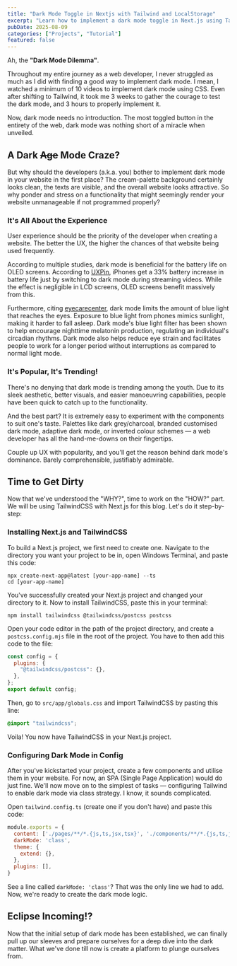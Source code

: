 ```yaml
---
title: "Dark Mode Toggle in Nextjs with Tailwind and LocalStorage"
excerpt: "Learn how to implement a dark mode toggle in Next.js using Tailwind CSS and persist user preference with localStorage."
pubDate: 2025-08-09
categories: ["Projects", "Tutorial"]
featured: false
---
```


Ah, the **"Dark Mode Dilemma"**.

Throughout my entire journey as a web developer, I never struggled as much as I did with finding a good way to implement dark mode. I mean, I watched a minimum of 10 videos to implement dark mode using CSS. Even after shifting to Tailwind, it took me 3 weeks to gather the courage to test the dark mode, and 3 hours to properly implement it.

Now, dark mode needs no introduction. The most toggled button in the entirety of the web, dark mode was nothing short of a miracle when unveiled.

## A Dark ~~Age~~ Mode Craze?

But why should the developers (a.k.a. you) bother to implement dark mode in your website in the first place? The cream-palette background certainly looks clean, the texts are visible, and the overall website looks attractive. So why ponder and stress on a functionality that might seemingly render your website unmanageable if not programmed properly?

### It's All About the Experience

User experience should be the priority of the developer when creating a website. The better the UX, the higher the chances of that website being used frequently.

According to multiple studies, dark mode is beneficial for the battery life on OLED screens. According to [UXPin](https://www.uxpin.com/studio/blog/dark-mode-benefits/#:~:text=the%20waking%20day.-,Dark%20mode%20extends%20battery%20life,longer%20while%20in%20dark%20mode.), iPhones get a 33% battery increase in battery life just by switching to dark mode during streaming videos. While the effect is negligible in LCD screens, OLED screens benefit massively from this.

Furthermore, citing [eyecarecenter](https://www.eyecarecenter.com/eye-care-resources/is-dark-mode-better-for-your-eyes), dark mode limits the amount of blue light that reaches the eyes. Exposure to blue light from phones mimics sunlight, making it harder to fall asleep. Dark mode's blue light filter has been shown to help encourage nighttime melatonin production, regulating an individual's circadian rhythms. Dark mode also helps reduce eye strain and facilitates people to work for a longer period without interruptions as compared to normal light mode.

### It's Popular, It's Trending!

There's no denying that dark mode is trending among the youth. Due to its sleek aesthetic, better visuals, and easier manoeuvring capabilities, people have been quick to catch up to the functionality.

And the best part? It is extremely easy to experiment with the components to suit one's taste. Palettes like dark grey/charcoal, branded customised dark mode, adaptive dark mode, or inverted colour schemes — a web developer has all the hand-me-downs on their fingertips.

Couple up UX with popularity, and you'll get the reason behind dark mode's dominance. Barely comprehensible, justifiably admirable.

## Time to Get Dirty

Now that we've understood the "WHY?", time to work on the "HOW?" part. We will be using TailwindCSS with Next.js for this blog. Let's do it step-by-step:

### Installing Next.js and TailwindCSS

To build a Next.js project, we first need to create one. Navigate to the directory you want your project to be in, open Windows Terminal, and paste this code:

```terminal
npx create-next-app@latest [your-app-name] --ts
cd [your-app-name]
```

You've successfully created your Next.js project and changed your directory to it. Now to install TailwindCSS, paste this in your terminal:

```terminal
npm install tailwindcss @tailwindcss/postcss postcss
```

Open your code editor in the path of the project directory, and create a `postcss.config.mjs` file in the root of the project. You have to then add this code to the file:

```js
const config = {
  plugins: {
    "@tailwindcss/postcss": {},
  },
};
export default config;
```

Then, go to `src/app/globals.css` and import TailwindCSS by pasting this line:

```css
@import "tailwindcss";
```

Voila! You now have TailwindCSS in your Next.js project.

### Configuring Dark Mode in Config

After you've kickstarted your project, create a few components and utilise them in your website. For now, an SPA \(Single Page Application\) would do just fine. We'll now move on to the simplest of tasks — configuring Tailwind to enable dark mode via class strategy. I know, it sounds complicated.

Open `tailwind.config.ts` \(create one if you don't have\) and paste this code:

```js
module.exports = {
  content: ['./pages/**/*.{js,ts,jsx,tsx}', './components/**/*.{js,ts,jsx,tsx}'],
  darkMode: 'class',
  theme: {
    extend: {},
  },
  plugins: [],
}
```

See a line called `darkMode: 'class'`? That was the only line we had to add. Now, we're ready to create the dark mode logic.

## Eclipse Incoming!?

Now that the initial setup of dark mode has been established, we can finally pull up our sleeves and prepare ourselves for a deep dive into the dark matter. What we've done till now is create a platform to plunge ourselves from.

